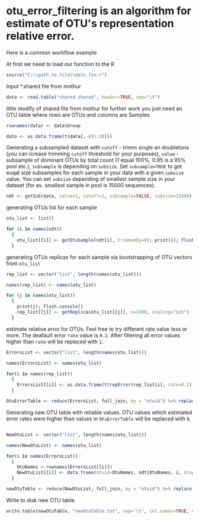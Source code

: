 # otu_error_filtering is an algorithm for estimate of OTU's representation relative error. 
Here is a common workflow example

At first we need to load our function to the R

```R
source("C:\\path_to_file\\main_fin.r")
```

Input *.shared file from mothur

```R
data <- read.table("shared.shared", header=TRUE, sep="\t")
```

little modify of shared file from mothur
for further work you just need an OTU table where rows are OTUs and columns are Samples

```R
rownames(data) <- data$Group

data <- as.data.frame(t(data[,-c(1:3)]))
```

Generating a subsampled dataset with `cutoff` - trimm single an doubletons (you can icrease trimming `cutoff` threshold for your purposes), `value` - subsample of dominant OTUs by total count (1 equal 100%, 0.95 is a 95% pool etc.), `subsample` is depending on `subsize`. Set `subsample=TRUE` to get euqal size subsamples for each sample in your data with a given `subsize` value. You can set `subsize` depending of smallest sample size in your dataset (for ex. smallest sample in pool is 15000 sequences).

```R
ndt <- getSub(data, value=1, cutoff=2, subsample=FALSE, subsize=15000)
```

generating OTUs list for each sample

```R
otu_list <- list()

for (i in names(ndt))
  {
    otu_list[[i]] <- getOtuSample(ndt[i], trimmedby=0); print(i); flush.console()
  }
```

generating OTUs replicas for each sample via bootstrapping of OTU vectors from `otu_list`

```R
rep_list <- vector("list", length(names(otu_list)))

names(rep_list) <- names(otu_list)

for (j in names(otu_list))
  {  
    print(j); flush.console()
    rep_list[[j]] <- getReplica(otu_list[[j]], n=1000, scaling="int")
  }
```

estimate relative error for OTUs. Feel free to try different rate value less or more. The deafault error `rate` value is `0.2`.
After filtering all error values higher than `rate` will be replaced with `1`.

```R
ErrorsList <- vector("list", length(names(otu_list)))

names(ErrorsList) <- names(otu_list)

for(i in names(rep_list))
  {
    ErrorsList[[i]] <- as.data.frame(t(repError(rep_list[i], rate=0.2)))
  }

OtuErrorTable <- reduce(ErrorsList, full_join, by = "otuid") %>% replace(., is.na(.), 1);
```

Generating new OTU table with reliable values. OTU values which estimated error rates were higher than values in `OtuErrorTable` will be replaced with `0`.

```R

NewOtuList <- vector("list", length(names(otu_list)))

names(NewOtuList) <- names(otu_list)

for(i in names(ErrorsList))
  {
    OtuNames <-rownames(ErrorsList[[i]])
    NewOtuList[[i]] <- data.frame(otuid=OtuNames, ndt[OtuNames, i, drop=FALSE])
  }

newOtuTable <- reduce(NewOtuList, full_join, by = "otuid") %>% replace(., is.na(.), 0);

```

Write to disk new OTU table

```R
write.table(newOtuTable, "newOtuTable.txt", sep='\t', col.names=TRUE, quote=FALSE)
```

